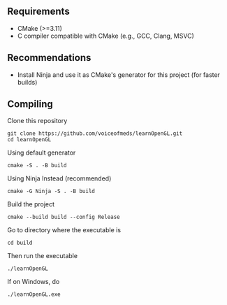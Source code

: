 ## Requirements
- CMake (>=3.11)
- C compiler compatible with CMake (e.g., GCC, Clang, MSVC)

## Recommendations
- Install Ninja and use it as CMake's generator for this project (for faster
builds)

## Compiling
Clone this repository
```
git clone https://github.com/voiceofmeds/learnOpenGL.git
cd learnOpenGL
```

Using default generator
```
cmake -S . -B build
```
Using Ninja Instead (recommended)
```
cmake -G Ninja -S . -B build
```

Build the project
```
cmake --build build --config Release
```

Go to directory where the executable is
```
cd build
```
Then run the executable
```
./learnOpenGL
```
If on Windows, do
```
./learnOpenGL.exe
```
